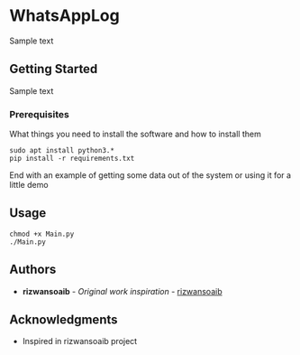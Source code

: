 # WhatsAppLog

Sample text

## Getting Started
Sample text
### Prerequisites

What things you need to install the software and how to install them

```
sudo apt install python3.*
pip install -r requirements.txt
```

End with an example of getting some data out of the system or using it for a little demo

## Usage
```
chmod +x Main.py
./Main.py
```


## Authors

* **rizwansoaib** - *Original work inspiration* - [rizwansoaib](https://github.com/rizwansoaib)

## Acknowledgments
* Inspired in rizwansoaib project

